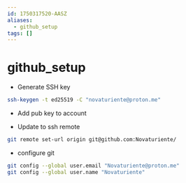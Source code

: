 ```yaml
---
id: 1750317520-AASZ
aliases:
  - github_setup
tags: []
---
```


# github_setup

-  Generate SSH key
```bash
ssh-keygen -t ed25519 -C "novaturiente@proton.me"
```
-  Add pub key to account

-  Update to ssh remote
```bash
git remote set-url origin git@github.com:Novaturiente/
```

-  configure git
```bash
git config --global user.email "Novaturiente@proton.me"
git config --global user.name "Novaturiente"
```
